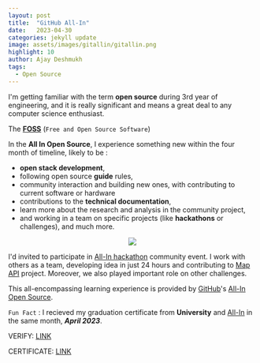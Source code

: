 ```yaml
---
layout: post
title:  "GitHub All-In"
date:   2023-04-30
categories: jekyll update
image: assets/images/gitallin/gitallin.png
highlight: 10
author: Ajay Deshmukh
tags:
  - Open Source
--- 
```


I'm getting familiar with the term **open source** during 3rd year of engineering, and it is really significant and means a great deal to any computer science enthusiast.

The **[FOSS][foss]** (`Free and Open Source Software`) 


In the **All In Open Source**, I experience something new within the four month of timeline, likely to be : 

- **open stack development**,
- following open source **guide** rules,
- community interaction and building new ones, with contributing to current software or hardware
- contributions to the **technical documentation**, 
- learn more about the research and analysis in the community project,
- and working in a team on specific projects (like **hackathons** or challenges), and much more.


<div class="section padding" align="center">
  <img source type="image/png/jpg" src="{{ "assets/images/gitallin/gitallin.jpg" | relative_url }}">
</div>

I'd invited to participate in [All-In hackathon][allinhack] community event. I work with others as a team, developing idea in just 24 hours and contributing to [Map API][maproject] project. Moreover, we also played important role on other challenges.

This all-encompassing learning experience is provided by [GitHub][github]'s [All-In Open Source][allinopensource].


`Fun Fact` : I recieved my graduation certificate from **University** and [All-In][allingraduate] in the same month, ***April 2023***.

VERIFY: [LINK][allingrad]

CERTIFICATE: [LINK][allingraduate]

[allingrad]: https://github.com/AllInOpenSource/All-In-For-Students-Graduation-2023
[allingraduate]: https://www.icloud.com/iclouddrive/075U7aj3r-G7_IfukNneYEMTg#AjayDeshmukh
[github]: https://github.blog/2022-11-01-all-in-for-students-expanding-the-next-generation-of-open-source-leaders/
[allinopensource]: https://allinopensource.org/
[foss]: https://en.unesco.org/freeandopensourcesoftware
[allinhack]: https://organize.mlh.io/participants/events/8989-airhacks?_gl=1*133afd1*_ga*MjMwMDE2MzE0LjE2ODkwNzcwNDM.*_ga_E5KT6TC4TK*MTY4OTA3NzA0Mi4xLjAuMTY4OTA3NzA0Mi42MC4wLjA.
[maproject]: https://github.com/seohyeon-lee-2025/mlh-allin-hack-2023